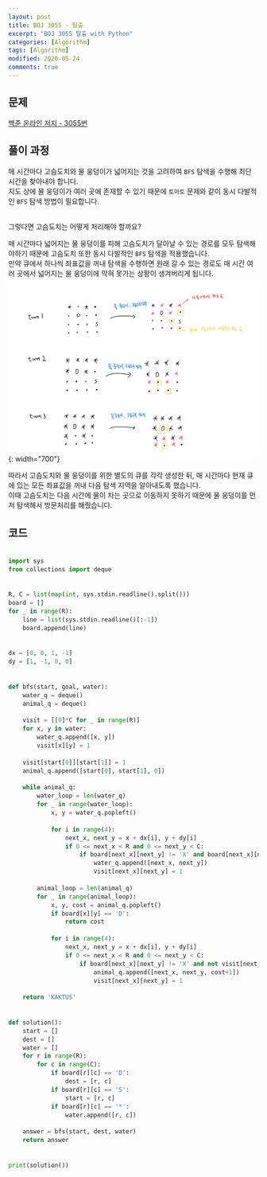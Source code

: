 ```yaml
---
layout: post
title: BOJ 3055 - 탈출
excerpt: "BOJ 3055 탈출 with Python"
categories: [Algorithm]
tags: [Algorithm]
modified: 2020-05-24
comments: true
---
```


## 문제
[백준 온라인 저지 - 3055번](https://www.acmicpc.net/problem/3055)

## 풀이 과정
매 시간마다 고슴도치와 물 웅덩이가 넓어지는 것을 고려하여 `BFS` 탐색을 수행해 최단 시간을 찾아내야 합니다. <br>
지도 상에 물 웅덩이가 여러 곳에 존재할 수 있기 때문에 `토마토` 문제와 같이 동시 다발적인 `BFS` 탐색 방법이 필요합니다. <br><br>

그렇다면 고슴도치는 어떻게 처리해야 할까요? <br>

매 시간마다 넓어지는 물 웅덩이를 피해 고슴도치가 달아날 수 있는 경로를 모두 탐색해야하기 때문에 고슴도치 또한 동시 다발적인 `BFS` 탐색을 적용했습니다. <br>
만약 큐에서 하나씩 좌표값을 꺼내 탐색을 수행하면 원래 갈 수 있는 경로도 매 시간 여러 곳에서 넓어지는 물 웅덩이에 막혀 못가는 상황이 생겨버리게 됩니다. <br>

![이미지](/img/boj/boj-3055.jpg){: width="700"}

따라서 고슴도치와 물 웅덩이를 위한 별도의 큐를 각각 생성한 뒤, 매 시간마다 현재 큐에 있는 모든 좌표값을 꺼내 다음 탐색 지역을 알아내도록 했습니다. <br>
이때 고슴도치는 다음 시간에 물이 차는 곳으로 이동하지 못하기 때문에 물 웅덩이를 먼저 탐색해서 방문처리를 해줬습니다. <br>


## 코드

~~~ python

import sys
from collections import deque


R, C = list(map(int, sys.stdin.readline().split()))
board = []
for _ in range(R):
    line = list(sys.stdin.readline()[:-1])
    board.append(line)


dx = [0, 0, 1, -1]
dy = [1, -1, 0, 0]


def bfs(start, goal, water):
    water_q = deque()
    animal_q = deque()

    visit = [[0]*C for _ in range(R)]
    for x, y in water:
        water_q.append([x, y])
        visit[x][y] = 1

    visit[start[0]][start[1]] = 1
    animal_q.append([start[0], start[1], 0])

    while animal_q:
        water_loop = len(water_q)
        for _ in range(water_loop):
            x, y = water_q.popleft()

            for i in range(4):
                next_x, next_y = x + dx[i], y + dy[i]
                if 0 <= next_x < R and 0 <= next_y < C:
                    if board[next_x][next_y] != 'X' and board[next_x][next_y] != 'D' and not visit[next_x][next_y]:
                        water_q.append([next_x, next_y])
                        visit[next_x][next_y] = 1

        animal_loop = len(animal_q)
        for _ in range(animal_loop):
            x, y, cost = animal_q.popleft()
            if board[x][y] == 'D':
                return cost

            for i in range(4):
                next_x, next_y = x + dx[i], y + dy[i]
                if 0 <= next_x < R and 0 <= next_y < C:
                    if board[next_x][next_y] != 'X' and not visit[next_x][next_y]:
                        animal_q.append([next_x, next_y, cost+1])
                        visit[next_x][next_y] = 1

    return 'KAKTUS'


def solution():
    start = []
    dest = []
    water = []
    for r in range(R):
        for c in range(C):
            if board[r][c] == 'D':
                dest = [r, c]
            if board[r][c] == 'S':
                start = [r, c]
            if board[r][c] == '*':
                water.append([r, c])

    answer = bfs(start, dest, water)
    return answer


print(solution())

~~~

